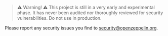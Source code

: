 > ⚠️ Warning! ⚠️
> This project is still in a very early and experimental phase. It has never been audited nor thoroughly reviewed for security vulnerabilities. Do not use in production.

Please report any security issues you find to security@openzeppelin.org.